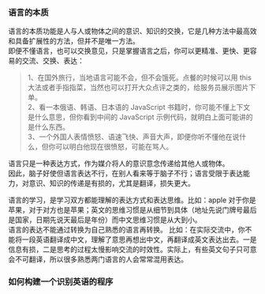 
### 语言的本质
语言的本质功能是人与人或物体之间的意识、知识的交换，它是几种方法中最高效和具备扩展性的方法，但并不是唯一方法。  
即便不懂语言，也可以交换意见，只是掌握语言之后，你可以更精准、更快、更容易的交流、交换、表达：  
> 1、在国外旅行，当地语言可能不会，但不会饿死。点餐的时候可以用 this 大法或者手指指菜，当然也可以打开大众点评之类的，给服务员展示图片下单。  
> 2、看一本俄语、韩语、日本语的 JavaScript 书籍时，你可能不懂上下文是什么意思，但你看到中间的 JavaScript 示例代码，就明白上面可能讲的是什么东西。  
> 3、一个外国人表情愤怒、语速飞快、声音大声，即便你听不懂他在说什么，但你可以明白他现在很愤怒，可能在骂人。

语言只是一种表达方式，作为媒介将人的意识意念传递给其他人或物体。  
因此，脑子好使但语言表达不行，在别人看来等于脑子不行；语言受限于表达能力，对意识、知识的传递是有损的，尤其是翻译，损失更大。  

语言的学习，是学习双方都能理解的表达方式和表达思维。比如：apple 对于你是苹果，对于对方也是苹果；英文的思维习惯是从细节到具体（地址先说门牌号最后是国家，日期先说天最后是年份）而中文思维习惯是从大到小。  
语言的表达不能通过转换为自己熟悉的语言再转换。 比如：在实际交流中，你不能将一段英语翻译成中文，理解了意思再想出中文，再翻译成英文表达出去。一是信息有损，二是思考的过程太慢影响交流的时效性。实际上，有些英文句子只可意会不可翻译，所以很多熟悉两门语言的人会常常混用表达。

### 如何构建一个识别英语的程序
